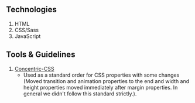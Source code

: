 ## Technologies

1. HTML
2. CSS/Sass
3. JavaScript

## Tools & Guidelines

1. [Concentric-CSS](https://github.com/brandon-rhodes/Concentric-CSS)
   - Used as a standard order for CSS properties with some changes (Moved transition and animation properties to the end and width and height properties moved immediately after margin properties. In general we didn't follow this standard strictly.).

